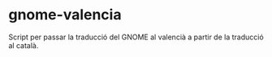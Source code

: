 # gnome-valencia

Script per passar la traducció del GNOME al valencià a partir de la traducció al català.
